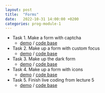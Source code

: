 ```yaml
---
layout: post
title:  "Forms"
date:   2022-10-31 14:00:00 +0200
categories: prog-module-1
---
```

- Task 1. Make a form with captcha
  - [demo](https://bulhakovolexii.github.io/Prog-academy-homeworks/5-lecture-homework/task1/index.html) / [code base](https://github.com/bulhakovolexii/Prog-academy-homeworks/blob/main/5-lecture-homework/task1/)
- Task 2. Make up a form with custom focus
  - [demo](https://bulhakovolexii.github.io/Prog-academy-homeworks/5-lecture-homework/task2/index.html) / [code base](https://github.com/bulhakovolexii/Prog-academy-homeworks/blob/main/5-lecture-homework/task2/)
- Task 3. Make up the dark form
  - [demo](https://bulhakovolexii.github.io/Prog-academy-homeworks/5-lecture-homework/task3/index.html) / [code base](https://github.com/bulhakovolexii/Prog-academy-homeworks/blob/main/5-lecture-homework/task3/)
- Task 4. Make up a form with icons
  - [demo](https://bulhakovolexii.github.io/Prog-academy-homeworks/5-lecture-homework/task4/index.html) / [code base](https://github.com/bulhakovolexii/Prog-academy-homeworks/blob/main/5-lecture-homework/task4/)
- Task 5. Finish live coding from lecture 5
  - [demo](https://bulhakovolexii.github.io/Prog-academy-homeworks/5-lecture-homework/task5/index.html) / [code base](https://github.com/bulhakovolexii/Prog-academy-homeworks/blob/main/5-lecture-homework/task5/)
  
